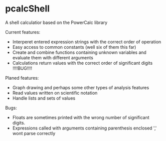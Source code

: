pcalcShell
==========

A shell calculatior based on the PowerCalc library

Current features:
*  Interperet entered expression strings with the correct order of operation
*  Easy access to common constants (well six of them this far)
*  Create and combine functions containing unknown variables and evaluate them with different arguments
*  Calculations return values with the correct order of significant digits !!!!BUG!!!!
  
Planed features:
*  Graph drawing and perhaps some other types of analysis features
*  Read values written on scientific notation
*  Handle lists and sets of values
  
Bugs:
*  Floats are sometimes printed with the wrong number of significant digits.
*  Expressions called with arguments containing parenthesis enclosed ',' wont parse correctly
